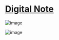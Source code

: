 # [Digital Note](https://digital-note.netlify.app/)

![image](https://github.com/prajapatiomkar/digital-note/assets/72141037/a285c943-14a7-4ffe-8ac8-e449d974aae4)

![image](https://github.com/prajapatiomkar/digital-note/assets/72141037/82a31911-0bb4-4248-89cb-3bba50969858)
